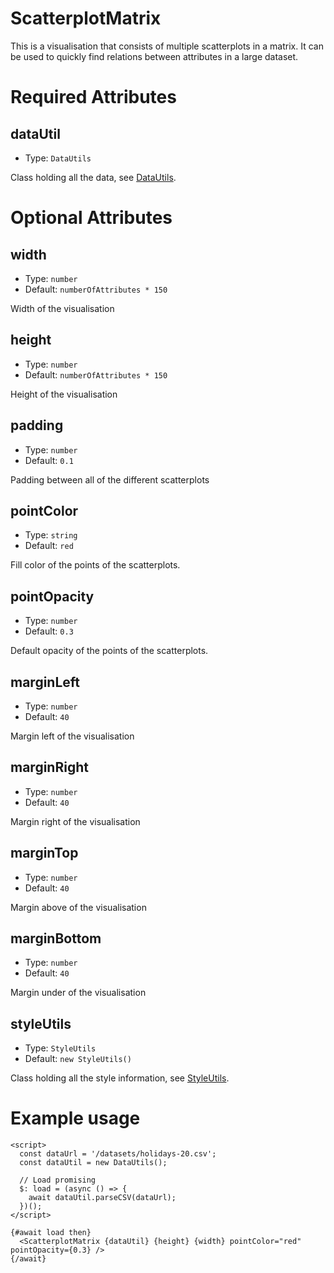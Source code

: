 # ScatterplotMatrix

This is a visualisation that consists of multiple scatterplots in a matrix. It can be used to quickly find relations between attributes in a large dataset.

# Required Attributes

## dataUtil

- Type: `DataUtils`

Class holding all the data, see [DataUtils](utils/dataUtils.md).

# Optional Attributes

## width

- Type: `number`
- Default: `numberOfAttributes * 150`

Width of the visualisation

## height

- Type: `number`
- Default: `numberOfAttributes * 150`

Height of the visualisation

## padding

- Type: `number`
- Default: `0.1`

Padding between all of the different scatterplots

## pointColor

- Type: `string`
- Default: `red`

Fill color of the points of the scatterplots.

## pointOpacity

- Type: `number`
- Default: `0.3`

Default opacity of the points of the scatterplots.

## marginLeft

- Type: `number`
- Default: `40`

Margin left of the visualisation

## marginRight

- Type: `number`
- Default: `40`

Margin right of the visualisation

## marginTop

- Type: `number`
- Default: `40`

Margin above of the visualisation

## marginBottom

- Type: `number`
- Default: `40`

Margin under of the visualisation

## styleUtils

- Type: `StyleUtils`
- Default: `new StyleUtils()`

Class holding all the style information, see [StyleUtils](utils/styleUtils.md).

# Example usage

```svelte
<script>
  const dataUrl = '/datasets/holidays-20.csv';
  const dataUtil = new DataUtils();

  // Load promising
  $: load = (async () => {
    await dataUtil.parseCSV(dataUrl);
  })();
</script>

{#await load then}
  <ScatterplotMatrix {dataUtil} {height} {width} pointColor="red" pointOpacity={0.3} />
{/await}
```

